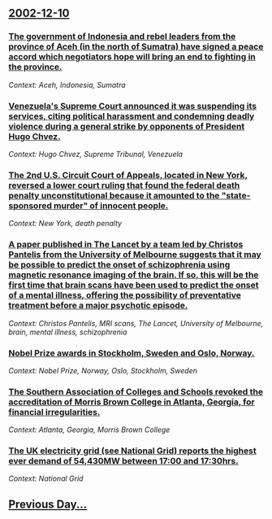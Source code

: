 ## [2002-12-10](/news/2002/12/10/index.md)

### [The government of Indonesia and rebel leaders from the province of Aceh (in the north of Sumatra) have signed a peace accord which negotiators hope will bring an end to fighting in the province.](/news/2002/12/10/the-government-of-indonesia-and-rebel-leaders-from-the-province-of-aceh-in-the-north-of-sumatra-have-signed-a-peace-accord-which-negotiato.md)
_Context: Aceh, Indonesia, Sumatra_

### [Venezuela's Supreme Court announced it was suspending its services, citing political harassment and condemning deadly violence during a general strike by opponents of President Hugo Chvez.](/news/2002/12/10/venezuela-s-supreme-court-announced-it-was-suspending-its-services-citing-political-harassment-and-condemning-deadly-violence-during-a-gene.md)
_Context: Hugo Chvez, Supreme Tribunal, Venezuela_

### [The 2nd U.S. Circuit Court of Appeals, located in New York, reversed a lower court ruling that found the federal death penalty unconstitutional because it amounted to the "state-sponsored murder" of innocent people. ](/news/2002/12/10/the-2nd-u-s-circuit-court-of-appeals-located-in-new-york-reversed-a-lower-court-ruling-that-found-the-federal-death-penalty-unconstitutio.md)
_Context: New York, death penalty_

### [A paper published in The Lancet by a team led by Christos Pantelis from the University of Melbourne suggests that it may be possible to predict the onset of schizophrenia using magnetic resonance imaging of the brain.  If so, this will be the first time that brain scans have been used to predict the onset of a mental illness, offering the possibility of preventative treatment before a major psychotic episode.](/news/2002/12/10/a-paper-published-in-the-lancet-by-a-team-led-by-christos-pantelis-from-the-university-of-melbourne-suggests-that-it-may-be-possible-to-pred.md)
_Context: Christos Pantelis, MRI scans, The Lancet, University of Melbourne, brain, mental illness, schizophrenia_

### [Nobel Prize awards in Stockholm, Sweden and Oslo, Norway.](/news/2002/12/10/nobel-prize-awards-in-stockholm-sweden-and-oslo-norway.md)
_Context: Nobel Prize, Norway, Oslo, Stockholm, Sweden_

### [The Southern Association of Colleges and Schools revoked the accreditation of Morris Brown College in Atlanta, Georgia, for financial irregularities.](/news/2002/12/10/the-southern-association-of-colleges-and-schools-revoked-the-accreditation-of-morris-brown-college-in-atlanta-georgia-for-financial-irregu.md)
_Context: Atlanta, Georgia, Morris Brown College_

### [The UK electricity grid (see National Grid) reports the highest ever demand of 54,430MW between 17:00 and 17:30hrs.](/news/2002/12/10/the-uk-electricity-grid-see-national-grid-reports-the-highest-ever-demand-of-54-430mw-between-17-00-and-17-30hrs.md)
_Context: National Grid_

## [Previous Day...](/news/2002/12/9/index.md)

